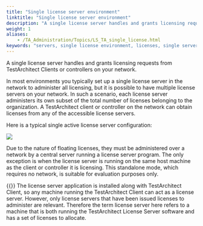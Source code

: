```yaml
--- 
title: "Single license server environment"
linktitle: "Single license server environment"
description: "A single license server handles and grants licensing requests from TestArchitect Clients or controllers on your network."
weight: 1
aliases: 
    - /TA_Administration/Topics/LS_TA_single_license.html
keywords: "servers, single license environment, licenses, single server environment"
---
```


A single license server handles and grants licensing requests from TestArchitect Clients or controllers on your network.

In most environments you typically set up a single license server in the network to administer all licensing, but it is possible to have multiple license servers on your network. In such a scenario, each license server administers its own subset of the total number of licenses belonging to the organization. A TestArchitect client or controller on the network can obtain licenses from any of the accessible license servers.

Here is a typical single active license server configuration:

![](/images/TA_Administration/Images/licenseserver_2.png)

Due to the nature of floating licenses, they must be administered over a network by a central server running a license server program. The only exception is when the license server is running on the same host machine as the client or controller it is licensing. This standalone mode, which requires no network, is suitable for evaluation purposes only.

{{<note>}} The license server application is installed along with TestArchitect Client, so any machine running the TestArchitect Client can act as a license server. However, only license servers that have been issued licenses to administer are relevant. Therefore the term license server here refers to a machine that is both running the TestArchitect License Server software and has a set of licenses to allocate.




